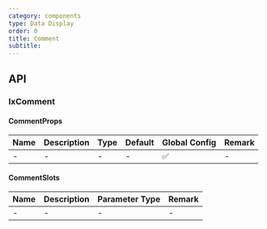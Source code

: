 ```yaml
---
category: components
type: Data Display
order: 0
title: Comment
subtitle:
---
```


## API

### IxComment

#### CommentProps

| Name | Description | Type | Default | Global Config | Remark |
| --- | --- | --- | --- | --- | --- |
| - | - | - | - | ✅ | - |

#### CommentSlots

| Name | Description | Parameter Type | Remark |
| --- | --- | --- | --- |
| - | - | - | - |
